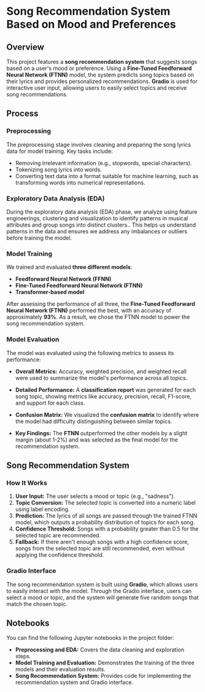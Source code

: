# Song Recommendation System Based on Mood and Preferences

## Overview

This project features a **song recommendation system** that suggests songs based on a user's mood or preference. Using a **Fine-Tuned Feedforward Neural Network (FTNN)** model, the system predicts song topics based on their lyrics and provides personalized recommendations. **Gradio** is used for interactive user input, allowing users to easily select topics and receive song recommendations.

## Process

### Preprocessing

The preprocessing stage involves cleaning and preparing the song lyrics data for model training. Key tasks include:
- Removing irrelevant information (e.g., stopwords, special characters).
- Tokenizing song lyrics into words.
- Converting text data into a format suitable for machine learning, such as transforming words into numerical representations.

### Exploratory Data Analysis (EDA)

During the exploratory data analysis (EDA) phase, we analyze using feature engineerings, clustering and visualization to identify patterns in musical attributes and group songs into distinct clusters.. This helps us understand patterns in the data and ensures we address any imbalances or outliers before training the model.

### Model Training

We trained and evaluated **three different models**:
- **Feedforward Neural Network (FFNN)**
- **Fine-Tuned Feedforward Neural Network (FTNN)**
- **Transformer-based model**

After assessing the performance of all three, the **Fine-Tuned Feedforward Neural Network (FTNN)** performed the best, with an accuracy of approximately **93%**. As a result, we chose the FTNN model to power the song recommendation system.

### Model Evaluation

The model was evaluated using the following metrics to assess its performance:

- **Overall Metrics:** Accuracy, weighted precision, and weighted recall were used to summarize the model's performance across all topics.
  
- **Detailed Performance:** A **classification report** was generated for each song topic, showing metrics like accuracy, precision, recall, F1-score, and support for each class.
  
- **Confusion Matrix:** We visualized the **confusion matrix** to identify where the model had difficulty distinguishing between similar topics.

- **Key Findings:** The **FTNN** outperformed the other models by a slight margin (about 1-2%) and was selected as the final model for the recommendation system.

## Song Recommendation System

### How It Works

1. **User Input:** The user selects a mood or topic (e.g., "sadness").
2. **Topic Conversion:** The selected topic is converted into a numeric label using label encoding.
3. **Prediction:** The lyrics of all songs are passed through the trained FTNN model, which outputs a probability distribution of topics for each song.
4. **Confidence Threshold:** Songs with a probability greater than 0.5 for the selected topic are recommended.
5. **Fallback:** If there aren't enough songs with a high confidence score, songs from the selected topic are still recommended, even without applying the confidence threshold.

### Gradio Interface

The song recommendation system is built using **Gradio**, which allows users to easily interact with the model. Through the Gradio interface, users can select a mood or topic, and the system will generate five random songs that match the chosen topic.

## Notebooks

You can find the following Jupyter notebooks in the project folder:

- **Preprocessing and EDA:** Covers the data cleaning and exploration steps.
- **Model Training and Evaluation:** Demonstrates the training of the three models and their evaluation results.
- **Song Recommendation System:** Provides code for implementing the recommendation system and Gradio interface.
